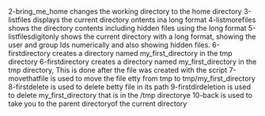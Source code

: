 2-bring_me_home changes the working directory to the home directory
3-listfiles displays the current directory ontents ina long format
4-listmorefiles shows the directory contents including hidden files using the long format
5-listfilesdigitonly shows the current directory with a long format, showing the user and group Ids numerically and also showing hidden files.
6-firstdirectory creates a directory named my_first_directory in the tmp directory
6-firstdirectory creates a directory named my_first_directory in the tmp directory, This is done after the file was created with the script
7-movethatfile is used to move the file etty from tmp to tmp/my_first_directory
8-firstdelete is used to delete betty file in its path
9-firstdirdeletion is used to delete my_first_directory that is in the /tmp directorye
10-back is used to take you to the parent directoryof the current directory
